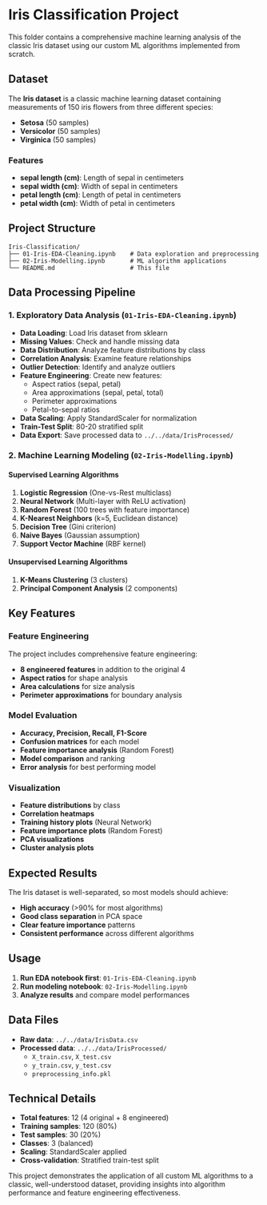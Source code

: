 # Iris Classification Project

This folder contains a comprehensive machine learning analysis of the classic Iris dataset using our custom ML algorithms implemented from scratch.

## Dataset

The **Iris dataset** is a classic machine learning dataset containing measurements of 150 iris flowers from three different species:
- **Setosa** (50 samples)
- **Versicolor** (50 samples) 
- **Virginica** (50 samples)

### Features
- **sepal length (cm)**: Length of sepal in centimeters
- **sepal width (cm)**: Width of sepal in centimeters  
- **petal length (cm)**: Length of petal in centimeters
- **petal width (cm)**: Width of petal in centimeters

## Project Structure

```
Iris-Classification/
├── 01-Iris-EDA-Cleaning.ipynb    # Data exploration and preprocessing
├── 02-Iris-Modelling.ipynb       # ML algorithm applications
└── README.md                     # This file
```

## Data Processing Pipeline

### 1. Exploratory Data Analysis (`01-Iris-EDA-Cleaning.ipynb`)
- **Data Loading**: Load Iris dataset from sklearn
- **Missing Values**: Check and handle missing data
- **Data Distribution**: Analyze feature distributions by class
- **Correlation Analysis**: Examine feature relationships
- **Outlier Detection**: Identify and analyze outliers
- **Feature Engineering**: Create new features:
  - Aspect ratios (sepal, petal)
  - Area approximations (sepal, petal, total)
  - Perimeter approximations
  - Petal-to-sepal ratios
- **Data Scaling**: Apply StandardScaler for normalization
- **Train-Test Split**: 80-20 stratified split
- **Data Export**: Save processed data to `../../data/IrisProcessed/`

### 2. Machine Learning Modeling (`02-Iris-Modelling.ipynb`)

#### Supervised Learning Algorithms
1. **Logistic Regression** (One-vs-Rest multiclass)
2. **Neural Network** (Multi-layer with ReLU activation)
3. **Random Forest** (100 trees with feature importance)
4. **K-Nearest Neighbors** (k=5, Euclidean distance)
5. **Decision Tree** (Gini criterion)
6. **Naive Bayes** (Gaussian assumption)
7. **Support Vector Machine** (RBF kernel)

#### Unsupervised Learning Algorithms
1. **K-Means Clustering** (3 clusters)
2. **Principal Component Analysis** (2 components)

## Key Features

### Feature Engineering
The project includes comprehensive feature engineering:
- **8 engineered features** in addition to the original 4
- **Aspect ratios** for shape analysis
- **Area calculations** for size analysis
- **Perimeter approximations** for boundary analysis

### Model Evaluation
- **Accuracy, Precision, Recall, F1-Score**
- **Confusion matrices** for each model
- **Feature importance analysis** (Random Forest)
- **Model comparison** and ranking
- **Error analysis** for best performing model

### Visualization
- **Feature distributions** by class
- **Correlation heatmaps**
- **Training history plots** (Neural Network)
- **Feature importance plots** (Random Forest)
- **PCA visualizations**
- **Cluster analysis plots**

## Expected Results

The Iris dataset is well-separated, so most models should achieve:
- **High accuracy** (>90% for most algorithms)
- **Good class separation** in PCA space
- **Clear feature importance** patterns
- **Consistent performance** across different algorithms

## Usage

1. **Run EDA notebook first**: `01-Iris-EDA-Cleaning.ipynb`
2. **Run modeling notebook**: `02-Iris-Modelling.ipynb`
3. **Analyze results** and compare model performances

## Data Files

- **Raw data**: `../../data/IrisData.csv`
- **Processed data**: `../../data/IrisProcessed/`
  - `X_train.csv`, `X_test.csv`
  - `y_train.csv`, `y_test.csv`
  - `preprocessing_info.pkl`

## Technical Details

- **Total features**: 12 (4 original + 8 engineered)
- **Training samples**: 120 (80%)
- **Test samples**: 30 (20%)
- **Classes**: 3 (balanced)
- **Scaling**: StandardScaler applied
- **Cross-validation**: Stratified train-test split

This project demonstrates the application of all custom ML algorithms to a classic, well-understood dataset, providing insights into algorithm performance and feature engineering effectiveness. 